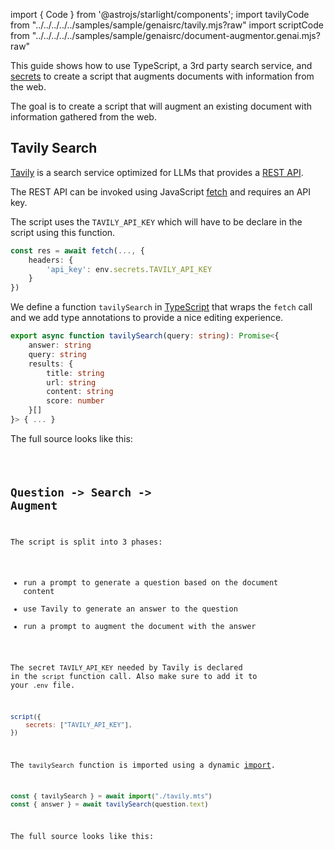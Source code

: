 import { Code } from '@astrojs/starlight/components';
import tavilyCode from "../../../../../samples/sample/genaisrc/tavily.mjs?raw"
import scriptCode from "../../../../../samples/sample/genaisrc/document-augmentor.genai.mjs?raw"


This guide shows how to use TypeScript, a 3rd party search service, and [secrets](/genaiscript/reference/scripts/secrets) to create
a script that augments documents with information from the web.

The goal is to create a script that will augment an existing document with information
gathered from the web.


## Tavily Search

[Tavily](https://tavily.com/) is a search service optimized for LLMs that provides a [REST API](https://docs.tavily.com/docs/tavily-api/rest_api).

The REST API can be invoked using JavaScript [fetch](https://developer.mozilla.org/en-US/docs/Web/API/Fetch_API/Using_Fetch)
and requires an API key.

The script uses the `TAVILY_API_KEY` which will have to be declare in the script using this function.

```ts "env.secrets.TAVILY_API_KEY"
const res = await fetch(..., {
    headers: {
        'api_key': env.secrets.TAVILY_API_KEY
    }
})
```

We define a function `tavilySearch` in [TypeScript](/genaiscript/reference/scripts/typescript) that wraps the `fetch` call and we add type annotations to provide 
a nice editing experience.

```ts
export async function tavilySearch(query: string): Promise<{
    answer: string
    query: string
    results: {
        title: string
        url: string
        content: string
        score: number
    }[]
}> { ... }
```

The full source looks like this:

<Code code={tavilyCode} wrap={true} lang="ts" title="tavily.mts" />

## Question -> Search -> Augment

The script is split into 3 phases:

- run a prompt to generate a question based on the document content
- use Tavily to generate an answer to the question
- run a prompt to augment the document with the answer

The secret `TAVILY_API_KEY` needed by Tavily is declared in the `script` function call.
Also make sure to add it to your `.env` file.

```js 'secrets: ["TAVILY_API_KEY"],'
script({
    secrets: ["TAVILY_API_KEY"],
})
```

The `tavilySearch` function is imported using a dynamic [import](/genaiscript/reference/scripts/imports).

```ts
const { tavilySearch } = await import("./tavily.mts")
const { answer } = await tavilySearch(question.text)
```

The full source looks like this:

<Code code={scriptCode} wrap={true} lang="ts" title="document-augmentor.genai.mts" />
